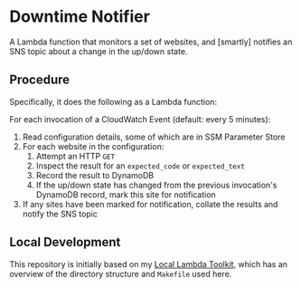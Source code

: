 # Downtime Notifier

A Lambda function that monitors a set of websites, and [smartly] notifies an SNS topic about a change in the up/down state.

## Procedure

Specifically, it does the following as a Lambda function:

For each invocation of a CloudWatch Event (default: every 5 minutes):

1. Read configuration details, some of which are in SSM Parameter Store
2. For each website in the configuration:
    1. Attempt an HTTP `GET`
    2. Inspect the result for an `expected_code` or `expected_text`
    3. Record the result to DynamoDB
    4. If the up/down state has changed from the previous invocation's DynamoDB record, mark this site for notification
3. If any sites have been marked for notification, collate the results and notify the SNS topic

## Local Development
This repository is initially based on my [Local Lambda Toolkit](https://github.com/dliggat/local-lambda-toolkit), which has an overview of the directory structure and `Makefile` used here.


